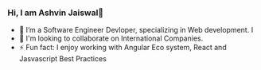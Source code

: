 ### Hi, I am Ashvin Jaiswal👋


- 🔭 I’m a Software Engineer Devloper, specializing in Web development. I 
- 👯 I'm looking to collaborate on International Companies.
- ⚡ Fun fact: I enjoy working with Angular Eco system, React and Jasvascript Best Practices

<!--
**ashvinjaiswal/ashvinjaiswal** is a ✨ _special_ ✨ repository because its `README.md` (this file) appears on your GitHub profile.

Here are some ideas to get you started:

- 🔭 I’m currently working on ...
- 🌱 I’m currently learning ...
- 👯 I’m looking to collaborate on ...
- 🤔 I’m looking for help with ...
- 💬 Ask me about ...
- 📫 How to reach me: ...
- 😄 Pronouns: ...
- ⚡ Fun fact: ...
-->
